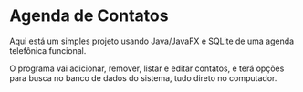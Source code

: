 # Agenda de Contatos

Aqui está um simples projeto usando Java/JavaFX e SQLite de uma agenda telefônica funcional.

O programa vai adicionar, remover, listar e editar contatos, e terá opções para busca no banco de dados do sistema, tudo direto no computador.
